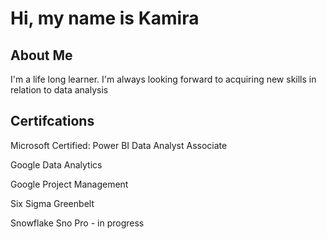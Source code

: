 <h1>Hi, my name is Kamira </h1>

<h2> About Me </h2>

<p>I'm a life long learner. I'm always looking forward to acquiring  new skills in relation to data analysis</p>

<h2>Certifcations</h2>
<p>Microsoft Certified: Power BI Data Analyst Associate<p></p>
<p></p>Google Data Analytics<p></p>
<p></p>Google Project Management<p></p>
<p></p>Six Sigma Greenbelt </p>
<p>Snowflake Sno Pro - in progress </p>
<br />


<h2></h2>



<h2> </h2>



<h2></h2>



